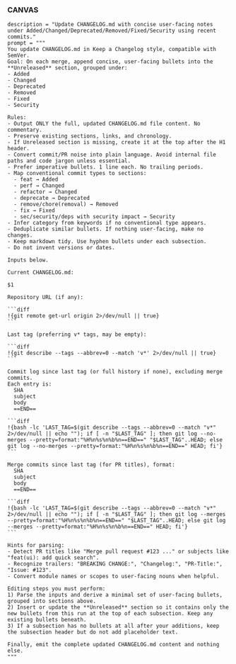 ### CANVAS

    description = "Update CHANGELOG.md with concise user-facing notes under Added/Changed/Deprecated/Removed/Fixed/Security using recent commits."
    prompt = """
    You update CHANGELOG.md in Keep a Changelog style, compatible with SemVer.
    Goal: On each merge, append concise, user-facing bullets into the **Unreleased** section, grouped under:
    - Added
    - Changed
    - Deprecated
    - Removed
    - Fixed
    - Security

    Rules:
    - Output ONLY the full, updated CHANGELOG.md file content. No commentary.
    - Preserve existing sections, links, and chronology.
    - If Unreleased section is missing, create it at the top after the H1 header.
    - Convert commit/PR noise into plain language. Avoid internal file paths and code jargon unless essential.
    - Prefer imperative bullets. 1 line each. No trailing periods.
    - Map conventional commit types to sections:
      - feat → Added
      - perf → Changed
      - refactor → Changed
      - deprecate → Deprecated
      - remove/chore(removal) → Removed
      - fix → Fixed
      - sec/security/deps with security impact → Security
    - Infer category from keywords if no conventional type appears.
    - Deduplicate similar bullets. If nothing user-facing, make no changes.
    - Keep markdown tidy. Use hyphen bullets under each subsection.
    - Do not invent versions or dates.

    Inputs below.

    Current CHANGELOG.md:

    $1

    Repository URL (if any):

    ```diff
    !{git remote get-url origin 2>/dev/null || true}
    ```

    Last tag (preferring v* tags, may be empty):

    ```diff
    !{git describe --tags --abbrev=0 --match 'v*' 2>/dev/null || true}
    ```

    Commit log since last tag (or full history if none), excluding merge commits.
    Each entry is:
      SHA
      subject
      body
      ==END==

    ```diff
    !{bash -lc 'LAST_TAG=$(git describe --tags --abbrev=0 --match "v*" 2>/dev/null || echo ""); if [ -n "$LAST_TAG" ]; then git log --no-merges --pretty=format:"%H%n%s%n%b%n==END==" "$LAST_TAG"..HEAD; else git log --no-merges --pretty=format:"%H%n%s%n%b%n==END==" HEAD; fi'}
    ```

    Merge commits since last tag (for PR titles), format:
      SHA
      subject
      body
      ==END==

    ```diff
    !{bash -lc 'LAST_TAG=$(git describe --tags --abbrev=0 --match "v*" 2>/dev/null || echo ""); if [ -n "$LAST_TAG" ]; then git log --merges --pretty=format:"%H%n%s%n%b%n==END==" "$LAST_TAG"..HEAD; else git log --merges --pretty=format:"%H%n%s%n%b%n==END==" HEAD; fi'}
    ```

    Hints for parsing:
    - Detect PR titles like "Merge pull request #123 ..." or subjects like "feat(ui): add quick search".
    - Recognize trailers: "BREAKING CHANGE:", "Changelog:", "PR-Title:", "Issue: #123".
    - Convert module names or scopes to user-facing nouns when helpful.

    Editing steps you must perform:
    1) Parse the inputs and derive a minimal set of user-facing bullets, grouped into sections above.
    2) Insert or update the **Unreleased** section so it contains only the new bullets from this run at the top of each subsection. Keep any existing bullets beneath.
    3) If a subsection has no bullets at all after your additions, keep the subsection header but do not add placeholder text.

    Finally, emit the complete updated CHANGELOG.md content and nothing else.
    """
